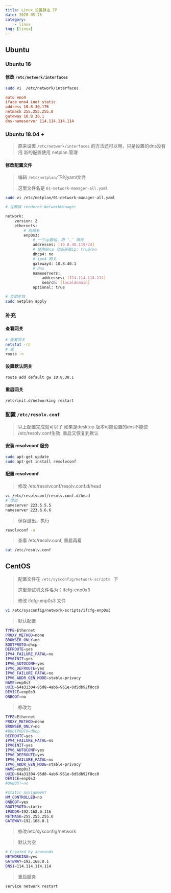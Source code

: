 ```yaml
---
title: Linux 设置静态 IP
date: 2020-05-26
category: 
    - linux
tag: [linux]
---
```


## Ubuntu 

### Ubuntu 16 
####  修改 `/etc/network/interfaces`

``` bash
sudo vi  /etc/network/interfaces
```

<!--more-->

``` ini
auto eno4
iface eno4 inet static
address 10.8.30.176
netmask 255.255.255.0
gateway 10.8.30.1
dns-nameserver 114.114.114.114
```

### Ubuntu 18.04 +

> 原来设置 `/etc/network/interfaces` 的方法还可以用，只是设置的dns没有用
> 新的配置使用 netplan 管理

#### 修改配置文件

> 编辑 `/etc/netplan/`下的yaml文件
>
> 这里文件名是 `01-network-manager-all.yaml`

```bash
sudo vi /etc/netplan/01-network-manager-all.yaml

# 注释掉 renderer:NetworkManager

network:
	version: 2
	ethernets: 
		# 网络名
		enp0s3:
			# 一个ip数组，用 ‘,’ 隔开
			addresses: [10.8.40.119/24]
			# 使用dhcp 动态获取ip: true/no
			dhcp4: no
			# ipv4 网关
			gateway4: 10.8.40.1
			# dns
			nameservers: 
				addresses: [114.114.114.114]
				search: [localdomain]
			optional: true

# 立即生效
sudo netplan apply
```

### 补充

#### 查看网关

```bash
# 查看网关
netstat -rn 
# 或
route -n

```

#### 设置默认网关
``` bash
route add default gw 10.8.30.1
```

#### 重启网关
``` bash
/etc/init.d/networking restart
```

### 配置 `/etc/resolv.conf`
> 以上配置完成就可以了
> 如果是desktop 版本可能设置的dns不能使 /etc/resolv.conf生效. 重启又恢复到默认

#### 安装 resolvconf 服务

```bash
sudo apt-get update
sudo apt-get install resolvconf
```

#### 配置 resolvconf

> 修改 /etc/resolvconf/resolv.conf.d/head

```bash
vi /etc/resolvconf/resolv.conf.d/head
# 增加
nameserver 223.5.5.5
nameserver 223.6.6.6
```

> 保存退出，执行

```bash
resolvconf -u
```

> 查看 /etc/resolv.conf, 重启再看

```bash
cat /etc/resolv.conf
```

## CentOS

>
>配置文件在 `/etc/sysconfig/network-scripts ` 下
>
>这里测试机文件名为：ifcfg-enp0s3
>
>修改 ifcfg-enp0s3 文件

```bash
vi /etc/sysconfig/network-scripts/ifcfg-enp0s3
```

> 默认配置

```bash
TYPE=Ethernet
PROXY_METHOD=none
BROWSER_ONLY=no
BOOTPROTO=dhcp
DEFROUTE=yes
IPV4_FAILURE_FATAL=no
IPV6INIT=yes
IPV6_AUTOCONF=yes
IPV6_DEFROUTE=yes
IPV6_FAILURE_FATAL=no
IPV6_ADDR_GEN_MODE=stable-privacy
NAME=enp0s3
UUID=64a31304-95d8-4ab6-961e-8d5db92f8cc0
DEVICE=enp0s3
ONBOOT=no
```

> 修改为

```bash
TYPE=Ethernet
PROXY_METHOD=none
BROWSER_ONLY=no
#BOOTPROTO=dhcp
DEFROUTE=yes
IPV4_FAILURE_FATAL=no
IPV6INIT=yes
IPV6_AUTOCONF=yes
IPV6_DEFROUTE=yes
IPV6_FAILURE_FATAL=no
IPV6_ADDR_GEN_MODE=stable-privacy
NAME=enp0s3
UUID=64a31304-95d8-4ab6-961e-8d5db92f8cc0
DEVICE=enp0s3
#ONBOOT=no

#static assignment
NM_CONTROLLED=no
ONBOOT=yes
BOOTPROTO=static
IPADDR=192.168.0.116
NETMASK=255.255.255.0
GATEWAY=192.168.0.1

```



> 修改/etc/sysconfig/network

> 默认为空

```bash
# Created by anaconda
NETWORKING=yes
GATEWAY=192.168.0.1
DNS1=114.114.114.114
```

> 重启服务

```bash
service network restart
```

